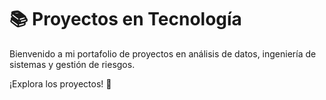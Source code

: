# 📚 Proyectos en Tecnología

Bienvenido a mi portafolio de proyectos en análisis de datos, ingeniería de sistemas y gestión de riesgos.

¡Explora los proyectos! 🚀
